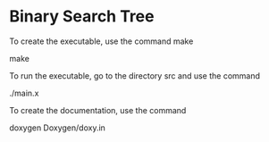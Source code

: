 # Binary Search Tree

To create the executable, use the command make

make

To run the executable, go to the directory src and use the command

./main.x

To create the documentation, use the command

doxygen Doxygen/doxy.in
